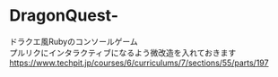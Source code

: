 # DragonQuest-
ドラクエ風Rubyのコンソールゲーム  
プルリクにインタラクティブになるよう微改造を入れておきます  
https://www.techpit.jp/courses/6/curriculums/7/sections/55/parts/197
